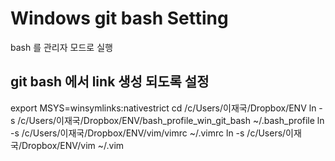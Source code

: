 # Windows git bash Setting 
bash 를 관리자 모드로 실행 
## git bash 에서 link 생성 되도록 설정 
export MSYS=winsymlinks:nativestrict
cd /c/Users/이재국/Dropbox/ENV
ln -s /c/Users/이재국/Dropbox/ENV/bash_profile_win_git_bash  ~/.bash_profile
ln -s /c/Users/이재국/Dropbox/ENV/vim/vimrc ~/.vimrc
ln -s /c/Users/이재국/Dropbox/ENV/vim ~/.vim
